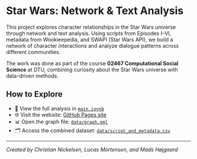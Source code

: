# Star Wars: Network & Text Analysis

This project explores character relationships in the Star Wars universe through network and text analysis. Using scripts from Episodes I–VI, metadata from Wookieepedia, and SWAPI (Star Wars API), we build a network of character interactions and analyze dialogue patterns across different communities.

The work was done as part of the course **02467 Computational Social Science** at DTU, combining curiosity about the Star Wars universe with data-driven methods.

## How to Explore

- 📘 View the full analysis in [`main.ipynb`](project/src/main.ipynb)
- 🌐 Visit the website: [GitHub Pages site](https://murrodroid.github.io/StarWarsSocialScience/)
- 📊 Open the graph file: [`data/graph.gml`](project/data/graph.gml)
- 🗂 Access the combined dataset: [`data/script_and_metadata.csv`](project/data/script_and_metadata.csv)

---

*Created by Christian Nickelsen, Lucas Mortensen, and Mads Højgaard*
